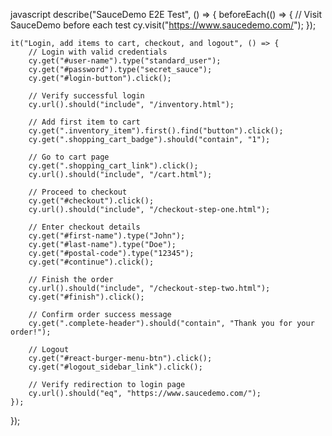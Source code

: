javascript
describe("SauceDemo E2E Test", () => {
    beforeEach(() => {
        // Visit SauceDemo before each test
        cy.visit("https://www.saucedemo.com/");
    });

    it("Login, add items to cart, checkout, and logout", () => {
        // Login with valid credentials
        cy.get("#user-name").type("standard_user");
        cy.get("#password").type("secret_sauce");
        cy.get("#login-button").click();

        // Verify successful login
        cy.url().should("include", "/inventory.html");

        // Add first item to cart
        cy.get(".inventory_item").first().find("button").click();
        cy.get(".shopping_cart_badge").should("contain", "1");

        // Go to cart page
        cy.get(".shopping_cart_link").click();
        cy.url().should("include", "/cart.html");

        // Proceed to checkout
        cy.get("#checkout").click();
        cy.url().should("include", "/checkout-step-one.html");

        // Enter checkout details
        cy.get("#first-name").type("John");
        cy.get("#last-name").type("Doe");
        cy.get("#postal-code").type("12345");
        cy.get("#continue").click();

        // Finish the order
        cy.url().should("include", "/checkout-step-two.html");
        cy.get("#finish").click();

        // Confirm order success message
        cy.get(".complete-header").should("contain", "Thank you for your order!");

        // Logout
        cy.get("#react-burger-menu-btn").click();
        cy.get("#logout_sidebar_link").click();

        // Verify redirection to login page
        cy.url().should("eq", "https://www.saucedemo.com/");
    });
});
